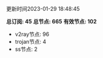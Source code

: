 更新时间2023-01-29 18:48:45

**总订阅: 45**
**总节点: 665**
**有效节点: 102**
- v2ray节点: 96
- trojan节点: 4
- ss节点: 2
